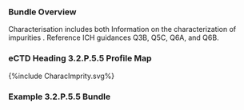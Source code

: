 ### Bundle Overview

<p>Characterisation includes both Information on the characterization of impurities . 
Reference ICH guidances Q3B, Q5C, Q6A, and Q6B.</p>

### eCTD Heading 3.2.P.5.5 Profile Map
<div>{%include CharacImprity.svg%}</div>

### Example 3.2.P.5.5 Bundle